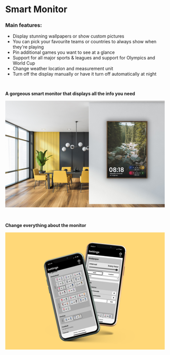 # Smart Monitor

### Main features:

- Display stunning wallpapers or show custom pictures
- You can pick your favourite teams or countries to always show when they're playing
- Pin additional games you want to see at a glance
- Support for all major sports & leagues and support for Olympics and World Cup
- Change weather location and measurement unit
- Turn off the display manually or have it turn off automatically at night

<br />

**A gorgeous smart monitor that displays all the info you need**

![Display](https://github.com/TahaInc/smart-monitor/blob/master/images/display.png?raw=true)

<br />

**Change everything about the monitor**

![Settings](https://github.com/TahaInc/smart-monitor/blob/master/images/settings.png?raw=true)
